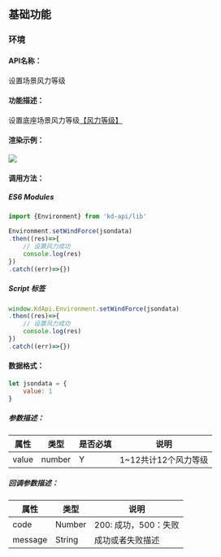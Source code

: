 ﻿<!--
 * @Author: your name
 * @Date: 2022-04-14 10:42:33
 * @LastEditTime: 2022-04-14 12:01:54
 * @LastEditors: your name
 * @Description: 打开koroFileHeader查看配置 进行设置: https://github.com/OBKoro1/koro1FileHeader/wiki/%E9%85%8D%E7%BD%AE
 * @FilePath: \KD-API-DOCS\public\md\api\设置场景风力等级.md
-->

## 基础功能
### 环境

#### API名称：
设置场景风力等级
#### 功能描述：

设置底座场景风力等级[【风力等级】](#/api-docs/参数值-风力等级)

#### 渲染示例：

![](../../image/example/设置场景风力等级.webp)
#### 调用方法：

##### ES6 Modules
``` javascript
import {Environment} from 'kd-api/lib'

Environment.setWindForce(jsondata)
.then((res)=>{
    // 设置风力成功
    console.log(res)
})
.catch((err)=>{})
```

##### Script 标签
``` javascript
window.KdApi.Environment.setWindForce(jsondata)
.then((res)=>{
    // 设置风力成功
    console.log(res)
})
.catch((err)=>{})
```


#### 数据格式：

```javascript
let jsondata = {
    value: 1
}
```

##### 参数描述：

| 属性    | 类型   | 是否必填 | 说明                     |
| ------- | ------ | ------ | ------------------------ |
| value    | number | Y | 1~12共计12个风力等级  |

##### 回调参数描述：

| 属性    | 类型   | 说明                     |
| ------- | ------ | ------------------------ |
| code    | Number | 200: 成功，500：失败  |
| message    | String | 成功或者失败描述  |
